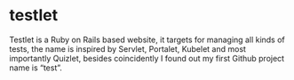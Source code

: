 # testlet
Testlet is a Ruby on Rails based website, it targets for managing all kinds of tests, the name is inspired by Servlet, Portalet, Kubelet and most importantly Quizlet, besides coincidently I found out my first Github project name is “test”.
